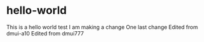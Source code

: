 # hello-world
This is a hello world test
I am making a change
One last change
Edited from dmui-a10
Edited from dmui777

